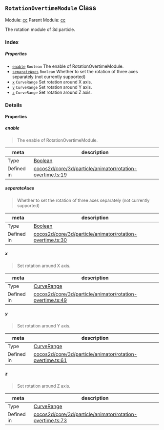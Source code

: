 ## `RotationOvertimeModule` Class



Module: [cc](../modules/cc.md)
Parent Module: [cc](../modules/cc.md)


The rotation module of 3d particle.



### Index

##### Properties

  - [`enable`](#enable) `Boolean` The enable of RotationOvertimeModule.
  - [`separateAxes`](#separateaxes) `Boolean` Whether to set the rotation of three axes separately (not currently supported)
  - [`x`](#x) `CurveRange` Set rotation around X axis.
  - [`y`](#y) `CurveRange` Set rotation around Y axis.
  - [`z`](#z) `CurveRange` Set rotation around Z axis.





### Details


#### Properties


##### enable

> The enable of RotationOvertimeModule.

| meta | description |
|------|-------------|
| Type | <a href="https://developer.mozilla.org/en/JavaScript/Reference/Global_Objects/Boolean" class="crosslink external" target="_blank">Boolean</a> |
| Defined in | [cocos2d/core/3d/particle/animator/rotation-overtime.ts:19](https://github.com/cocos-creator/engine/blob/ffcd52a59a8c6aae4b1d658e5006aef78c30892b/cocos2d/core/3d/particle/animator/rotation-overtime.ts#L19) |



##### separateAxes

> Whether to set the rotation of three axes separately (not currently supported)

| meta | description |
|------|-------------|
| Type | <a href="https://developer.mozilla.org/en/JavaScript/Reference/Global_Objects/Boolean" class="crosslink external" target="_blank">Boolean</a> |
| Defined in | [cocos2d/core/3d/particle/animator/rotation-overtime.ts:30](https://github.com/cocos-creator/engine/blob/ffcd52a59a8c6aae4b1d658e5006aef78c30892b/cocos2d/core/3d/particle/animator/rotation-overtime.ts#L30) |



##### x

> Set rotation around X axis.

| meta | description |
|------|-------------|
| Type | <a href="../classes/CurveRange.html" class="crosslink">CurveRange</a> |
| Defined in | [cocos2d/core/3d/particle/animator/rotation-overtime.ts:49](https://github.com/cocos-creator/engine/blob/ffcd52a59a8c6aae4b1d658e5006aef78c30892b/cocos2d/core/3d/particle/animator/rotation-overtime.ts#L49) |



##### y

> Set rotation around Y axis.

| meta | description |
|------|-------------|
| Type | <a href="../classes/CurveRange.html" class="crosslink">CurveRange</a> |
| Defined in | [cocos2d/core/3d/particle/animator/rotation-overtime.ts:61](https://github.com/cocos-creator/engine/blob/ffcd52a59a8c6aae4b1d658e5006aef78c30892b/cocos2d/core/3d/particle/animator/rotation-overtime.ts#L61) |



##### z

> Set rotation around Z axis.

| meta | description |
|------|-------------|
| Type | <a href="../classes/CurveRange.html" class="crosslink">CurveRange</a> |
| Defined in | [cocos2d/core/3d/particle/animator/rotation-overtime.ts:73](https://github.com/cocos-creator/engine/blob/ffcd52a59a8c6aae4b1d658e5006aef78c30892b/cocos2d/core/3d/particle/animator/rotation-overtime.ts#L73) |






